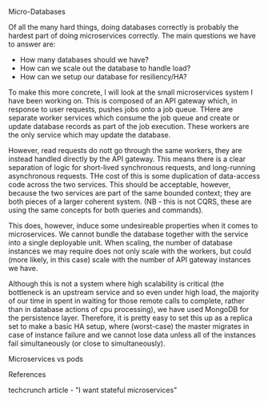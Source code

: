 Micro-Databases

Of all the many hard things, doing databases correctly is probably the hardest part of doing microservices correctly. The main questions we have to answer are:
- How many databases should we have?
- How can we scale out the database to handle load?
- How can we setup our database for resiliency/HA?

To make this more concrete, I will look at the small microservices system I have been working on. This is composed of an API gateway which, in response to user requests, pushes jobs onto a job queue. THere are separate worker services which consume the job queue and create or update database records as part of the job execution. These workers are the only service which may update the database.

However, read requests do nott go through the same workers, they are instead handled directly by the API gateway. This means there is a clear separation of logic for short-lived synchronous requests, and long-running asynchronous requests. THe cost of this is some duplication of data-access code across the two services. This should be acceptable, however, because the two services are part of the same bounded context; they are both pieces of a larger coherent system. (NB - this is not CQRS, these are using the same concepts for both queries and commands).
 
This does, however, induce some undesireable properties when it comes to microservices. We cannot bundle the database together with the service into a single deployable unit. When scaling, the number of database instances we may require does not only scale with the workers, but could (more likely, in this case) scale with the number of API gateway instances we have. 

Although this is not a system where high scalability is critical (the bottleneck is an upstream service and so even under high load, the majority of our time in spent in waiting for those remote calls to complete, rather than in database actions of cpu processing), we have used MongoDB for the persistence layer. Therefore, it is pretty easy to set this up as a replica set to make a basic HA setup, where (worst-case) the master migrates in case of instance failure and we cannot lose data unless all of the instances fail simultaneously (or close to simultaneously).

Microservices vs pods



References

techcrunch article - "I want stateful microservices"
